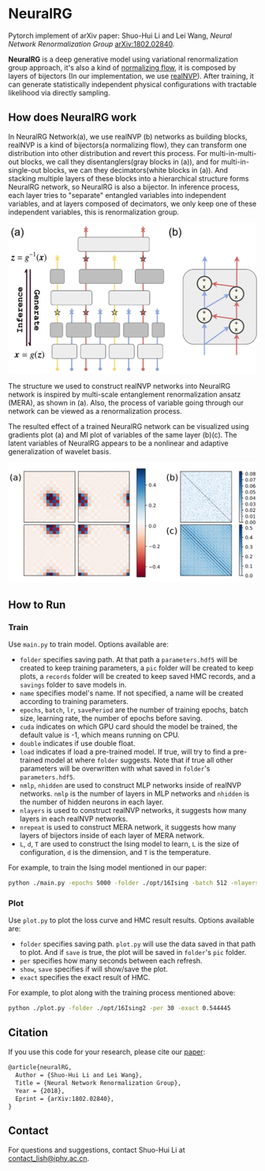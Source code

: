 

# NeuralRG 

Pytorch implement of arXiv paper: Shuo-Hui Li and Lei Wang, *Neural Network Renormalization Group* [arXiv:1802.02840](https://arxiv.org/abs/1802.02840).

**NeuralRG** is a deep generative model using variational renormalization group approach, it's also a kind of [normalizing flow](https://blog.evjang.com/2018/01/nf1.html), it is composed by layers of bijectors (In our implementation, we use [realNVP](https://arxiv.org/abs/1605.08803)). After training, it can generate statistically independent physical configurations with tractable likelihood via directly sampling.

## How does NeuralRG work

In NeuralRG Network(a), we use realNVP (b) networks as building blocks, realNVP is a kind of bijectors(a normalizing flow), they can transform one distribution into other distribution and revert this process. For multi-in-multi-out blocks, we call they disentanglers(gray blocks in (a)), and for multi-in-single-out blocks, we can they decimators(white blocks in (a)). And stacking multiple layers of these blocks into a hierarchical structure forms NeuralRG network, so NeuralRG is also a bijector. In inference process, each layer tries to "separate" entangled variables into independent variables, and at layers composed of decimators, we only keep one of these independent variables, this is renormalization group.

![NeuralRG Network](etc/Nflow.png)

The structure we used to construct realNVP networks into NeuralRG network is inspired by multi-scale entanglement renormalization ansatz (MERA), as shown in (a). Also, the process of variable going through our network can be viewed as a renormalization process.

The resulted effect of a trained NeuralRG network can be visualized using gradients plot (a) and MI plot of variables of the same layer (b)(c). The latent variables of NeuralRG appears to be a nonlinear and adaptive generalization of wavelet basis.

![gradientAndMi](etc/gradAndMi.png)

## How to Run 

### Train

Use `main.py` to train model. Options available are:

* `folder` specifies saving path. At that path a `parameters.hdf5` will be created to keep training parameters, a `pic` folder will be created to keep plots, a `records` folder will be created to keep saved HMC records, and a `savings` folder to save models in.
* `name` specifies model's name. If not specified, a name will be created according to training parameters.
* `epochs`, `batch`, `lr`, `savePeriod` are the number of training epochs, batch size, learning rate, the number of epochs before saving.
* `cuda` indicates on which GPU card should the model be trained, the default value is -1, which means running on CPU.
* `double` indicates if use double float.
* `load` indicates if load a pre-trained model. If true, will try to find a pre-trained model at where `folder` suggests. Note that if true all other parameters will be overwritten with what saved in `folder`'s `parameters.hdf5`.
* `nmlp`, `nhidden` are used to construct MLP networks inside of realNVP networks. `nmlp` is the number of layers in MLP networks and `nhidden` is the number of hidden neurons in each layer.
* `nlayers` is used to construct realNVP networks, it suggests how many layers in each realNVP networks.
* `nrepeat` is used to construct MERA network, it suggests how many layers of bijectors inside of each layer of MERA network.
* `L`, `d`, `T` are used to construct the Ising model to learn, `L` is the size of configuration, `d` is the dimension, and `T` is the temperature.

For example, to train the Ising model mentioned in our paper:

```bash
python ./main.py -epochs 5000 -folder ./opt/16Ising -batch 512 -nlayers 10 -nmlp 1 -nhidden 10 -L 16 -nrepeat 1 -savePeriod 100
```



### Plot

Use `plot.py` to plot the loss curve and HMC result results. Options available are:

* `folder` specifies saving path. `plot.py` will use the data saved in that path to plot. And if `save` is true, the plot will be saved in `folder`'s `pic` folder.
* `per` specifies how many seconds between each refresh.
* `show`, `save` specifies if will show/save the plot.
* `exact` specifies the exact result of HMC.

For example, to plot along with the training process mentioned above:

```bash
python ./plot.py -folder ./opt/16Ising2 -per 30 -exact 0.544445
```



## Citation

If you use this code for your research, please cite our [paper](https://arxiv.org/abs/1802.02840):

```
@article{neuralRG,
  Author = {Shuo-Hui Li and Lei Wang},
  Title = {Neural Network Renormalization Group},
  Year = {2018},
  Eprint = {arXiv:1802.02840},
}
```

## Contact

For questions and suggestions, contact Shuo-Hui Li at [contact_lish@iphy.ac.cn](mailto:contact_lish@iphy.ac.cn).






